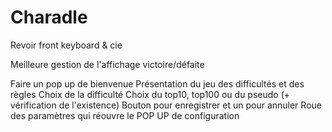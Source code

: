 # Charadle

Revoir front keyboard & cie

Meilleure gestion de l'affichage victoire/défaite 

Faire un pop up de bienvenue
Présentation du jeu des difficultés et des règles
Choix de la difficulté
Choix du top10, top100 ou du pseudo (+ vérification de l'existence)
Bouton pour enregistrer et un pour annuler
Roue des paramètres qui réouvre le POP UP de configuration